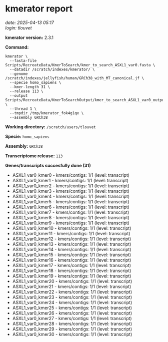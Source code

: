 # kmerator report
*date: 2025-04-13 05:17*  
*login: tlouvet*

**kmerator version:** 2.3.1

**Command:**

```
kmerator \
  --fasta-file Scripts/RecreateData/KmerToSearch/kmer_to_search_ASXL1_var0.fasta \
  --datadir /scratch/indexes/kmerator/ \
  --genome /scratch/indexes/jellyfish/human/GRCh38_with_MT_canonical.jf \
  --specie homo_sapiens \
  --kmer-length 31 \
  --release 113 \
  --output Scripts/RecreateData/KmerToSearchOutput/kmer_to_search_ASXL1_var0_output \
  --thread 1 \
  --tmpdir /tmp/kmerator_fok4g1qx \
  --assembly GRCh38
```

**Working directory:** `/scratch/users/tlouvet`

**Specie:** `homo_sapiens`

**Assembly:** `GRCh38`

**Transcriptome release:** `113`

**Genes/transcripts succesfully done (31)**

- ASXL1_var0_kmer0 - kmers/contigs: 1/1 (level: transcript)
- ASXL1_var0_kmer1 - kmers/contigs: 1/1 (level: transcript)
- ASXL1_var0_kmer2 - kmers/contigs: 1/1 (level: transcript)
- ASXL1_var0_kmer3 - kmers/contigs: 1/1 (level: transcript)
- ASXL1_var0_kmer4 - kmers/contigs: 1/1 (level: transcript)
- ASXL1_var0_kmer5 - kmers/contigs: 1/1 (level: transcript)
- ASXL1_var0_kmer6 - kmers/contigs: 1/1 (level: transcript)
- ASXL1_var0_kmer7 - kmers/contigs: 1/1 (level: transcript)
- ASXL1_var0_kmer8 - kmers/contigs: 1/1 (level: transcript)
- ASXL1_var0_kmer9 - kmers/contigs: 1/1 (level: transcript)
- ASXL1_var0_kmer10 - kmers/contigs: 1/1 (level: transcript)
- ASXL1_var0_kmer11 - kmers/contigs: 1/1 (level: transcript)
- ASXL1_var0_kmer12 - kmers/contigs: 1/1 (level: transcript)
- ASXL1_var0_kmer13 - kmers/contigs: 1/1 (level: transcript)
- ASXL1_var0_kmer14 - kmers/contigs: 1/1 (level: transcript)
- ASXL1_var0_kmer15 - kmers/contigs: 1/1 (level: transcript)
- ASXL1_var0_kmer16 - kmers/contigs: 1/1 (level: transcript)
- ASXL1_var0_kmer17 - kmers/contigs: 1/1 (level: transcript)
- ASXL1_var0_kmer18 - kmers/contigs: 1/1 (level: transcript)
- ASXL1_var0_kmer19 - kmers/contigs: 1/1 (level: transcript)
- ASXL1_var0_kmer20 - kmers/contigs: 1/1 (level: transcript)
- ASXL1_var0_kmer21 - kmers/contigs: 1/1 (level: transcript)
- ASXL1_var0_kmer22 - kmers/contigs: 1/1 (level: transcript)
- ASXL1_var0_kmer23 - kmers/contigs: 1/1 (level: transcript)
- ASXL1_var0_kmer24 - kmers/contigs: 1/1 (level: transcript)
- ASXL1_var0_kmer25 - kmers/contigs: 1/1 (level: transcript)
- ASXL1_var0_kmer26 - kmers/contigs: 1/1 (level: transcript)
- ASXL1_var0_kmer27 - kmers/contigs: 1/1 (level: transcript)
- ASXL1_var0_kmer28 - kmers/contigs: 1/1 (level: transcript)
- ASXL1_var0_kmer29 - kmers/contigs: 1/1 (level: transcript)
- ASXL1_var0_kmer30 - kmers/contigs: 1/1 (level: transcript)
